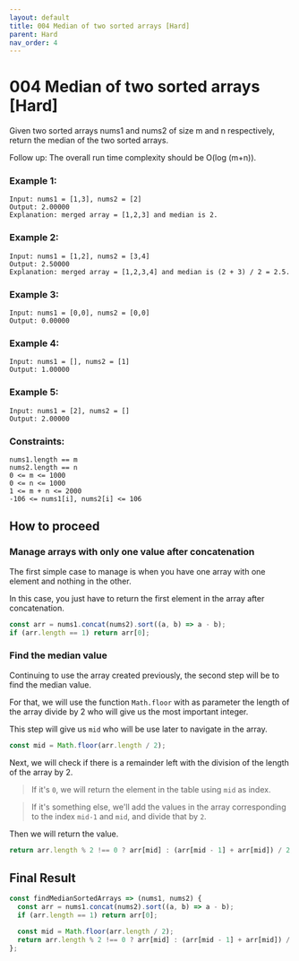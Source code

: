 ```yaml
---
layout: default
title: 004 Median of two sorted arrays [Hard]
parent: Hard
nav_order: 4
---
```


# 004 Median of two sorted arrays [Hard]

Given two sorted arrays nums1 and nums2 of size m and n respectively, return the median of the two sorted arrays.

Follow up: The overall run time complexity should be O(log (m+n)).

### Example 1:

```
Input: nums1 = [1,3], nums2 = [2]
Output: 2.00000
Explanation: merged array = [1,2,3] and median is 2.
```

### Example 2:

```
Input: nums1 = [1,2], nums2 = [3,4]
Output: 2.50000
Explanation: merged array = [1,2,3,4] and median is (2 + 3) / 2 = 2.5.
```

### Example 3:

```
Input: nums1 = [0,0], nums2 = [0,0]
Output: 0.00000
```

### Example 4:

```
Input: nums1 = [], nums2 = [1]
Output: 1.00000
```

### Example 5:

```
Input: nums1 = [2], nums2 = []
Output: 2.00000
```

### Constraints:

```
nums1.length == m
nums2.length == n
0 <= m <= 1000
0 <= n <= 1000
1 <= m + n <= 2000
-106 <= nums1[i], nums2[i] <= 106
```

## How to proceed

### Manage arrays with only one value after concatenation

The first simple case to manage is when you have one array with one element and nothing in the other.

In this case, you just have to return the first element in the array after concatenation.

```javascript
const arr = nums1.concat(nums2).sort((a, b) => a - b);
if (arr.length == 1) return arr[0];
```

### Find the median value

Continuing to use the array created previously, the second step will be to find the median value.

For that, we will use the function `Math.floor` with as parameter the length of the array divide by 2 who will give us the most important integer.

This step will give us `mid` who will be use later to navigate in the array.

```javascript
const mid = Math.floor(arr.length / 2);
```

Next, we will check if there is a remainder left with the division of the length of the array by 2.

> If it's `0`, we will return the element in the table using `mid` as index.

> If it's something else, we'll add the values ​​in the array corresponding to the index `mid-1` and `mid`, and divide that by `2`.

Then we will return the value.

```javascript
return arr.length % 2 !== 0 ? arr[mid] : (arr[mid - 1] + arr[mid]) / 2;
```

## Final Result

```javascript
const findMedianSortedArrays => (nums1, nums2) {
  const arr = nums1.concat(nums2).sort((a, b) => a - b);
  if (arr.length == 1) return arr[0];

  const mid = Math.floor(arr.length / 2);
  return arr.length % 2 !== 0 ? arr[mid] : (arr[mid - 1] + arr[mid]) / 2;
};
```
